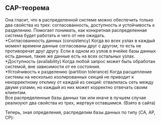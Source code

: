 ## CAP-теорема
Она гласит, что в распределенной системе можно обеспечить только два свойства из трех: согласованность, доступность и устойчивость к разделению. Помогает понимать, как конкретная распределенная система будет работать и чего от нее ожидать.  
*Согласованность данных (consistency) Когда во всех узлах в каждый момент времени данные согласованы друг с другом, то есть не противоречат друг другу. Если в одном из узлов в ячейке базы данных есть данные, такие же данные есть на всех остальных узлах.  
*Доступность (availability) Когда любой запрос может быть обработан системой, вне зависимости от ее состояния.  
*Устойчивость к разделению (partition tolerance) Когда расщепление системы на несколько изолированных секций не приводит к некорректному отклику от каждой из секций: отвалилась сеть между двумя узлами, но каждый из них может корректно отвечать своим клиентам.  
Все распределенные базы данных так или иначе в лучшем случае реализуют два свойства из трех, жертвуя оставшимся. (Взято в сайта)


Теперь, зная определения, распределим базы данных по типу (CA, AP, CP):

